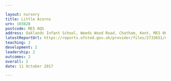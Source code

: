 ```yaml
---

layout: nursery
title: Little Acorns
urn: 103828
postcode: ME5 0QS
address: Oaklands Infant School, Weeds Wood Road, Chatham, Kent, ME5 0QS
latestReportUrl: https://reports.ofsted.gov.uk/provider/files/2733651/urn/103828.pdf
teaching: 2
development: 2
leadership: 2
outcomes: 2
overall: 2
date: 11 October 2017

---
```

